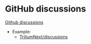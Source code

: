 # GitHub discussions

[Github discussions](https://docs.github.com/en/discussions)

- Example:
    - [TriliumNext/discussions](https://github.com/orgs/TriliumNext/discussions)